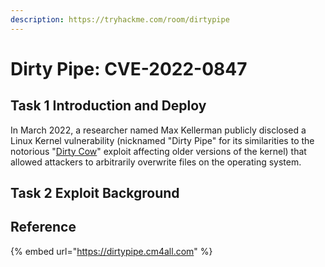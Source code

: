 ```yaml
---
description: https://tryhackme.com/room/dirtypipe
---
```


# Dirty Pipe: CVE-2022-0847

## Task 1 Introduction and Deploy

In March 2022, a researcher named Max Kellerman publicly disclosed a Linux Kernel vulnerability (nicknamed "Dirty Pipe" for its similarities to the notorious "[Dirty Cow](https://dirtycow.ninja)" exploit affecting older versions of the kernel) that allowed attackers to arbitrarily overwrite files on the operating system.

## Task 2 Exploit Background

## Reference

{% embed url="https://dirtypipe.cm4all.com" %}
